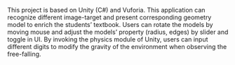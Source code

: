 This project is based on Unity (C#) and Vuforia. This application can recognize different image-target and present corresponding geometry model to enrich the students’ textbook. Users can rotate the models by moving mouse and adjust the models’ property (radius, edges) by slider and toggle in UI. By invoking the physics module of Unity, users can input different digits to modify the gravity of the environment when observing the free-falling.
